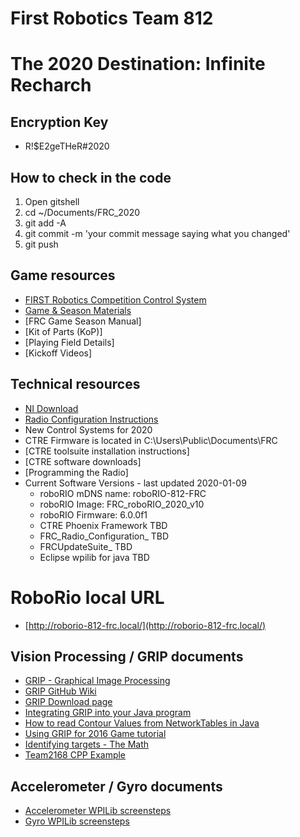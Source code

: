 # First Robotics Team 812

# The 2020 Destination: Infinite Recharch

## Encryption Key
* R!$E2geTHeR#2020

## How to check in the code

1. Open gitshell
2. cd ~/Documents/FRC_2020
3. git add -A
4. git commit -m 'your commit message saying what you changed'
5. git push

## Game resources
  * [FIRST Robotics Competition Control System](https://docs.wpilib.org/en/latest/#)
  * [Game & Season Materials](https://www.firstinspires.org/resource-library/frc/competition-manual-qa-system)
  * [FRC Game Season Manual]
  * [Kit of Parts (KoP)]
  * [Playing Field Details]
  * [Kickoff Videos]

## Technical resources
* [NI Download](https://www.ni.com/en-us/support/downloads/drivers/download.labview-software-for-frc.html#330601)
* [Radio Configuration Instructions](https://docs.wpilib.org/en/latest/docs/getting-started/getting-started-frc-control-system/radio-programming.html)
* New Control Systems for 2020
* CTRE Firmware is located in C:\Users\Public\Documents\FRC
* [CTRE toolsuite installation instructions]
* [CTRE software downloads]
* [Programming the Radio]
* Current Software Versions - last updated 2020-01-09
  * roboRIO mDNS name: roboRIO-812-FRC
  * roboRIO Image: FRC_roboRIO_2020_v10
  * roboRIO Firmware: 6.0.0f1
  * CTRE Phoenix Framework TBD
  * FRC_Radio_Configuration_ TBD
  * FRCUpdateSuite_ TBD
  * Eclipse wpilib for java TBD

# RoboRio local URL
* [http://roborio-812-frc.local/](http://roborio-812-frc.local/)

## Vision Processing / GRIP documents
* [GRIP - Graphical Image Processing](https://wpilib.screenstepslive.com/s/4485/m/50711?data-resolve-url=true&data-manual-id=50711)
* [GRIP GitHub Wiki](https://github.com/WPIRoboticsProjects/GRIP/wiki)
* [GRIP Download page](https://github.com/WPIRoboticsProjects/GRIP/releases)
* [Integrating GRIP into your Java program](https://github.com/WPIRoboticsProjects/GRIP/wiki/Tutorial:-Run-GRIP-from-a-CPP-or-Java-FRC-program)
* [How to read Contour Values from NetworkTables in Java](https://wpilib.screenstepslive.com/s/4485/m/50711/l/479908-reading-array-values-published-by-networktables)
* [Using GRIP for 2016 Game tutorial](https://wpilib.screenstepslive.com/s/4485/m/50711/l/481750-using-grip-for-the-2016-game)
* [Identifying targets - The Math](https://wpilib.screenstepslive.com/s/4485/m/24194/l/288985-identifying-and-processing-the-targets)
* [Team2168 CPP Example](https://github.com/Team2168/2168_Vision_Example)

## Accelerometer / Gyro documents
* [Accelerometer WPILib screensteps](http://wpilib.screenstepslive.com/s/4485/m/13809/l/241870-accelerometers-measuring-acceleration-and-tilt)
* [Gyro WPILib screensteps](https://wpilib.screenstepslive.com/s/4485/m/13810/l/241871-gyros-measuring-rotation-and-controlling-robot-driving-direction)
